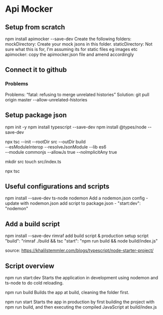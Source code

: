 Api Mocker
====================

Setup from scratch
---------------------

npm install apimocker --save-dev
Create the following folders:
mockDirectory: Create your mock jsons in this folder.
staticDirectory: Not sure what this is for, I'm assuming its for static files eg images etc
apimocker: copy the apimocker.json file and amend accordingly



Connect it to github
---------------------



### Problems
Problems: “fatal: refusing to merge unrelated histories”
Solution: git pull origin master --allow-unrelated-histories

Setup package json
---------------------

npm init -y
npm install typescript --save-dev
npm install @types/node --save-dev

npx tsc --init --rootDir src --outDir build \
--esModuleInterop --resolveJsonModule --lib es6 \
--module commonjs --allowJs true --noImplicitAny true

mkdir src
touch src/index.ts

npx tsc

Useful configurations and scripts
---------------------

npm install --save-dev ts-node nodemon
Add a nodemon.json config - update with nodemon.json 
add script to package.json - "start:dev": "nodemon"

Add a build script
---------------------

npm install --save-dev rimraf
add build script & production setup script  
"build": "rimraf ./build && tsc
"start": "npm run build && node build/index.js"

source: https://khalilstemmler.com/blogs/typescript/node-starter-project/

Script overview
---------------------
npm run start:dev
Starts the application in development using nodemon and ts-node to do cold reloading.

npm run build
Builds the app at build, cleaning the folder first.

npm run start
Starts the app in production by first building the project with npm run build, and then executing the compiled JavaScript at build/index.js